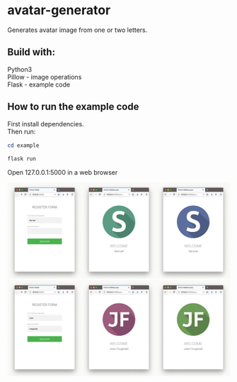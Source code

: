 # avatar-generator

Generates avatar image from one or two letters.

## Build with:
Python3  
Pillow - image operations  
Flask - example code  

## How to run the example code
First install dependencies.  
Then run:    
```powershell
cd example
```
```powershell
flask run
```
Open 127.0.0.1:5000 in a web browser  


![example single letter](https://github.com/adzajac/avatar-generator/blob/master/docs/images/_single.jpg)
![example two letters](https://github.com/adzajac/avatar-generator/blob/master/docs/images/_double.jpg)
